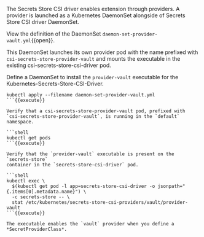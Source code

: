 The Secrets Store CSI driver enables extension through providers. A provider
is launched as a Kubernetes DaemonSet alongside of Secrets Store CSI driver
DaemonSet.

View the definition of the DaemonSet `daemon-set-provider-vault.yml`{{open}}.

This DaemonSet launches its own provider pod with the name prefixed with
`csi-secrets-store-provider-vault` and mounts the executable in the existing
csi-secrets-store-csi-driver pod.

Define a DaemonSet to install the `provider-vault` executable for the
Kubernetes-Secrets-Store-CSI-Driver.

```shell
kubectl apply --filename daemon-set-provider-vault.yml
```{{execute}}

Verify that a csi-secrets-store-provider-vault pod, prefixed with
`csi-secrets-store-provider-vault`, is running in the `default` namespace.

```shell
kubectl get pods
```{{execute}}

Verify that the `provider-vault` executable is present on the `secrets-store`
container in the `secrets-store-csi-driver` pod.

```shell
kubectl exec \
  $(kubectl get pod -l app=secrets-store-csi-driver -o jsonpath="{.items[0].metadata.name}") \
  -c secrets-store -- \
  stat /etc/kubernetes/secrets-store-csi-providers/vault/provider-vault
```{{execute}}

The executable enables the `vault` provider when you define a
*SecretProviderClass*.